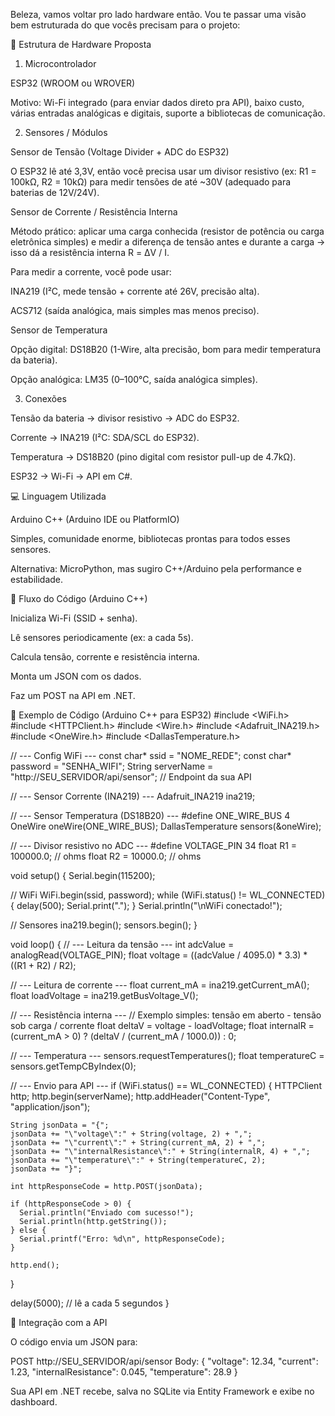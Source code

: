 Beleza, vamos voltar pro lado hardware então. Vou te passar uma visão bem estruturada do que vocês precisam para o projeto:

🔌 Estrutura de Hardware Proposta
1. Microcontrolador

ESP32 (WROOM ou WROVER)

Motivo: Wi-Fi integrado (para enviar dados direto pra API), baixo custo, várias entradas analógicas e digitais, suporte a bibliotecas de comunicação.

2. Sensores / Módulos

Sensor de Tensão (Voltage Divider + ADC do ESP32)

O ESP32 lê até 3,3V, então você precisa usar um divisor resistivo (ex: R1 = 100kΩ, R2 = 10kΩ) para medir tensões de até ~30V (adequado para baterias de 12V/24V).

Sensor de Corrente / Resistência Interna

Método prático: aplicar uma carga conhecida (resistor de potência ou carga eletrônica simples) e medir a diferença de tensão antes e durante a carga → isso dá a resistência interna R = ΔV / I.

Para medir a corrente, você pode usar:

INA219 (I²C, mede tensão + corrente até 26V, precisão alta).

ACS712 (saída analógica, mais simples mas menos preciso).

Sensor de Temperatura

Opção digital: DS18B20 (1-Wire, alta precisão, bom para medir temperatura da bateria).

Opção analógica: LM35 (0–100°C, saída analógica simples).

3. Conexões

Tensão da bateria → divisor resistivo → ADC do ESP32.

Corrente → INA219 (I²C: SDA/SCL do ESP32).

Temperatura → DS18B20 (pino digital com resistor pull-up de 4.7kΩ).

ESP32 → Wi-Fi → API em C#.

💻 Linguagem Utilizada

Arduino C++ (Arduino IDE ou PlatformIO)

Simples, comunidade enorme, bibliotecas prontas para todos esses sensores.

Alternativa: MicroPython, mas sugiro C++/Arduino pela performance e estabilidade.

📜 Fluxo do Código (Arduino C++)

Inicializa Wi-Fi (SSID + senha).

Lê sensores periodicamente (ex: a cada 5s).

Calcula tensão, corrente e resistência interna.

Monta um JSON com os dados.

Faz um POST na API em .NET.

🧾 Exemplo de Código (Arduino C++ para ESP32)
#include <WiFi.h>
#include <HTTPClient.h>
#include <Wire.h>
#include <Adafruit_INA219.h>
#include <OneWire.h>
#include <DallasTemperature.h>

// --- Config WiFi ---
const char* ssid = "NOME_REDE";
const char* password = "SENHA_WIFI";
String serverName = "http://SEU_SERVIDOR/api/sensor"; // Endpoint da sua API

// --- Sensor Corrente (INA219) ---
Adafruit_INA219 ina219;

// --- Sensor Temperatura (DS18B20) ---
#define ONE_WIRE_BUS 4
OneWire oneWire(ONE_WIRE_BUS);
DallasTemperature sensors(&oneWire);

// --- Divisor resistivo no ADC ---
#define VOLTAGE_PIN 34
float R1 = 100000.0; // ohms
float R2 = 10000.0;  // ohms

void setup() {
  Serial.begin(115200);

  // WiFi
  WiFi.begin(ssid, password);
  while (WiFi.status() != WL_CONNECTED) {
    delay(500);
    Serial.print(".");
  }
  Serial.println("\nWiFi conectado!");

  // Sensores
  ina219.begin();
  sensors.begin();
}

void loop() {
  // --- Leitura da tensão ---
  int adcValue = analogRead(VOLTAGE_PIN);
  float voltage = ((adcValue / 4095.0) * 3.3) * ((R1 + R2) / R2);

  // --- Leitura de corrente ---
  float current_mA = ina219.getCurrent_mA();
  float loadVoltage = ina219.getBusVoltage_V();

  // --- Resistência interna ---
  // Exemplo simples: tensão em aberto - tensão sob carga / corrente
  float deltaV = voltage - loadVoltage;
  float internalR = (current_mA > 0) ? (deltaV / (current_mA / 1000.0)) : 0;

  // --- Temperatura ---
  sensors.requestTemperatures();
  float temperatureC = sensors.getTempCByIndex(0);

  // --- Envio para API ---
  if (WiFi.status() == WL_CONNECTED) {
    HTTPClient http;
    http.begin(serverName);
    http.addHeader("Content-Type", "application/json");

    String jsonData = "{";
    jsonData += "\"voltage\":" + String(voltage, 2) + ",";
    jsonData += "\"current\":" + String(current_mA, 2) + ",";
    jsonData += "\"internalResistance\":" + String(internalR, 4) + ",";
    jsonData += "\"temperature\":" + String(temperatureC, 2);
    jsonData += "}";

    int httpResponseCode = http.POST(jsonData);

    if (httpResponseCode > 0) {
      Serial.println("Enviado com sucesso!");
      Serial.println(http.getString());
    } else {
      Serial.printf("Erro: %d\n", httpResponseCode);
    }

    http.end();
  }

  delay(5000); // lê a cada 5 segundos
}

📡 Integração com a API

O código envia um JSON para:

POST http://SEU_SERVIDOR/api/sensor
Body:
{
  "voltage": 12.34,
  "current": 1.23,
  "internalResistance": 0.045,
  "temperature": 28.9
}


Sua API em .NET recebe, salva no SQLite via Entity Framework e exibe no dashboard.